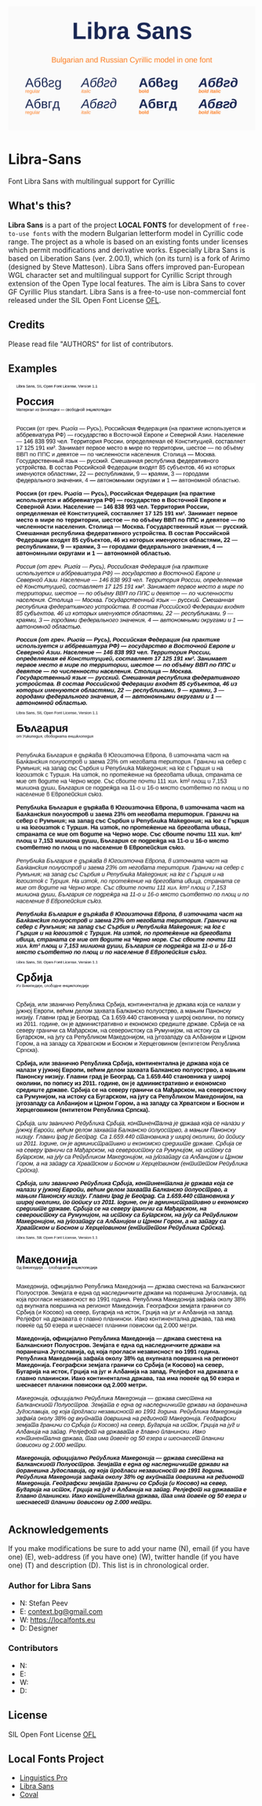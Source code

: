 ![Sample Image](/images/LibraSans_01.jpg)

# Libra-Sans
Font Libra Sans with multilingual support for Cyrillic

## What's this?

**Libra Sans** is a part of the project **LOCAL FONTS** for development of <code>free-to-use fonts</code> with the modern Bulgarian letterform model in Cyrillic code range. The project as a whole is based on an existing fonts under licenses which permit modifications and derivative works. Especially Libra Sans is based on Liberation Sans (ver. 2.00.1), which (on its turn) is a fork of Arimo (designed by Steve Matteson). Libra Sans offers improved pan-European WGL character set and multilingual support for Cyrillic Script through extension of the Open Type local features. The aim is Libra Sans to cover GF Cyrillic Plus standart.
Libra Sans is a free-to-use non-commercial font released under the SIL Open Font License [OFL](OFL.txt).

## Credits

Please read file "AUTHORS" for list of contributors.

## Examples

<img src="https://raw.githubusercontent.com/StefanPeev/Libra-Sans/master/images/LibraSans_Russian.jpg" />

<img src="https://github.com/StefanPeev/Libra-Sans/blob/master/images/LibraSans_Bulgarian.jpg" />

<img src="https://raw.githubusercontent.com/StefanPeev/Libra-Sans/master/images/LibraSans_Serbian.jpg" />

<img src="https://raw.githubusercontent.com/StefanPeev/Libra-Sans/master/images/LibraSans_Macedonian.jpg" />


## Acknowledgements

If you make modifications be sure to add your name (N),
email (if you have one) (E), web-address (if you have one) (W), twitter handle (if you have one) (T) and description (D).
This list is in chronological order.

### Author for Libra Sans

+ N: Stefan Peev
+ E: context.bg@gmail.com
+ W: https://localfonts.eu
+ D: Designer

### Contributors

+ N: 
+ E: 
+ W: 
+ D:

## License

SIL Open Font License [OFL](documentation/OFL.txt)

## Local Fonts Project

+ [Linguistics Pro](https://github.com/StefanPeev/Linguistics-Pro)
+ [Libra Sans](https://github.com/StefanPeev/Libra-Sans)
+ [Coval](https://github.com/StefanPeev/coval)

